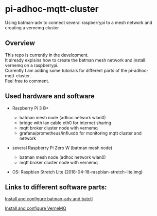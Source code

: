 # pi-adhoc-mqtt-cluster
Using batman-adv to connect several raspberrypi to a mesh network and creating a vernemq cluster

## Overview

This repo is currently in the development.  
It already explains how to create the batman mesh network and install vernemq on a raspberrypi.  
Currently I am adding some tutorials for different parts of the pi-adhoc-mqtt-cluster.  
Feel free to comment.

## Used hardware and software

* Raspberry Pi 3 B+
    * batman mesh node (adhoc network wlan0)
    * bridge with lan cable eth0 for internet sharing
    * mqtt broker cluster node with vernemq
    * grafana/prometheus/influxdb for monitoring mqtt cluster and network
* several Raspberry Pi Zero W (batman mesh node)
    * batman mesh node (adhoc network wlan0)
    * mqtt broker cluster node with vernemq
    
* OS: Raspbian Stretch Lite (2018-04-18-raspbian-stretch-lite.img)

## Links to different software parts:

[Install and configure batman-adv and batctl](https://github.com/suiluj/pi-adhoc-mqtt-cluster/wiki/Install-and-configure-batman-adv-and-batctl)

[Install and configure VerneMQ](https://github.com/suiluj/pi-adhoc-mqtt-cluster/wiki/Install-and-configure-Vernemq)
